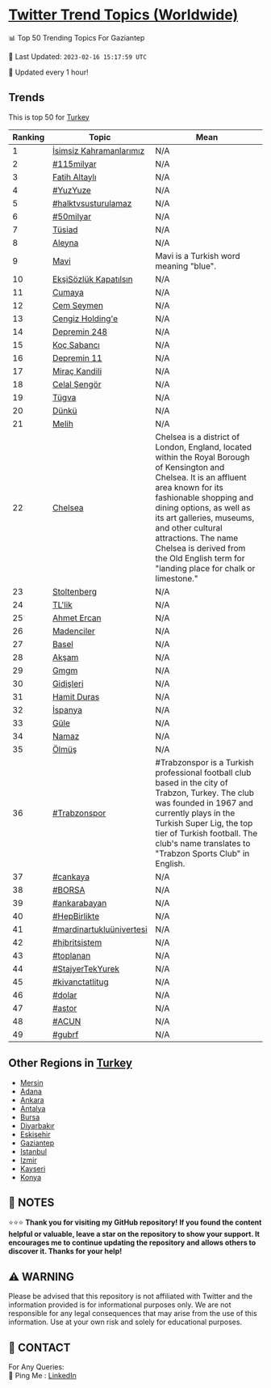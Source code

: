 [Twitter Trend Topics (Worldwide)](https://github.com/ErcinDedeoglu/Twitter-Trend-Topics)
==========


📊 Top 50 Trending Topics For Gaziantep

📆 Last Updated: `2023-02-16 15:17:59 UTC`

🔧 Updated every 1 hour!


## Trends

This is top 50 for [Turkey](</Turkey>)

| Ranking | Topic | Mean |
| ------- | ------------ | ------------ |
| 1 | [İsimsiz Kahramanlarımız](http://twitter.com/search?q=%c4%b0simsiz+Kahramanlar%c4%b1m%c4%b1z) | N/A |
| 2 | [#115milyar](http://twitter.com/search?q=%23115milyar) | N/A |
| 3 | [Fatih Altaylı](http://twitter.com/search?q=Fatih+Altayl%c4%b1) | N/A |
| 4 | [#YuzYuze](http://twitter.com/search?q=%23YuzYuze) | N/A |
| 5 | [#halktvsusturulamaz](http://twitter.com/search?q=%23halktvsusturulamaz) | N/A |
| 6 | [#50milyar](http://twitter.com/search?q=%2350milyar) | N/A |
| 7 | [Tüsiad](http://twitter.com/search?q=T%c3%bcsiad) | N/A |
| 8 | [Aleyna](http://twitter.com/search?q=Aleyna) | N/A |
| 9 | [Mavi](http://twitter.com/search?q=Mavi) | Mavi is a Turkish word meaning "blue". |
| 10 | [EkşiSözlük Kapatılsın](http://twitter.com/search?q=Ek%c5%9fiS%c3%b6zl%c3%bck+Kapat%c4%b1ls%c4%b1n) | N/A |
| 11 | [Cumaya](http://twitter.com/search?q=Cumaya) | N/A |
| 12 | [Cem Seymen](http://twitter.com/search?q=Cem+Seymen) | N/A |
| 13 | [Cengiz Holding'e](http://twitter.com/search?q=Cengiz+Holding%27e) | N/A |
| 14 | [Depremin 248](http://twitter.com/search?q=Depremin+248) | N/A |
| 15 | [Koç Sabancı](http://twitter.com/search?q=Ko%c3%a7+Sabanc%c4%b1) | N/A |
| 16 | [Depremin 11](http://twitter.com/search?q=Depremin+11) | N/A |
| 17 | [Miraç Kandili](http://twitter.com/search?q=Mira%c3%a7+Kandili) | N/A |
| 18 | [Celal Şengör](http://twitter.com/search?q=Celal+%c5%9eeng%c3%b6r) | N/A |
| 19 | [Tügva](http://twitter.com/search?q=T%c3%bcgva) | N/A |
| 20 | [Dünkü](http://twitter.com/search?q=D%c3%bcnk%c3%bc) | N/A |
| 21 | [Melih](http://twitter.com/search?q=Melih) | N/A |
| 22 | [Chelsea](http://twitter.com/search?q=Chelsea) | Chelsea is a district of London, England, located within the Royal Borough of Kensington and Chelsea. It is an affluent area known for its fashionable shopping and dining options, as well as its art galleries, museums, and other cultural attractions. The name Chelsea is derived from the Old English term for "landing place for chalk or limestone." |
| 23 | [Stoltenberg](http://twitter.com/search?q=Stoltenberg) | N/A |
| 24 | [TL'lik](http://twitter.com/search?q=TL%27lik) | N/A |
| 25 | [Ahmet Ercan](http://twitter.com/search?q=Ahmet+Ercan) | N/A |
| 26 | [Madenciler](http://twitter.com/search?q=Madenciler) | N/A |
| 27 | [Basel](http://twitter.com/search?q=Basel) | N/A |
| 28 | [Akşam](http://twitter.com/search?q=Ak%c5%9fam) | N/A |
| 29 | [Gmgm](http://twitter.com/search?q=Gmgm) | N/A |
| 30 | [Gidişleri](http://twitter.com/search?q=Gidi%c5%9fleri) | N/A |
| 31 | [Hamit Duras](http://twitter.com/search?q=Hamit+Duras) | N/A |
| 32 | [İspanya](http://twitter.com/search?q=%c4%b0spanya) | N/A |
| 33 | [Güle](http://twitter.com/search?q=G%c3%bcle) | N/A |
| 34 | [Namaz](http://twitter.com/search?q=Namaz) | N/A |
| 35 | [Ölmüş](http://twitter.com/search?q=%c3%96lm%c3%bc%c5%9f) | N/A |
| 36 | [#Trabzonspor](http://twitter.com/search?q=%23Trabzonspor) | #Trabzonspor is a Turkish professional football club based in the city of Trabzon, Turkey. The club was founded in 1967 and currently plays in the Turkish Super Lig, the top tier of Turkish football. The club's name translates to "Trabzon Sports Club" in English. |
| 37 | [#cankaya](http://twitter.com/search?q=%23cankaya) | N/A |
| 38 | [#BORSA](http://twitter.com/search?q=%23BORSA) | N/A |
| 39 | [#ankarabayan](http://twitter.com/search?q=%23ankarabayan) | N/A |
| 40 | [#HepBirlikte](http://twitter.com/search?q=%23HepBirlikte) | N/A |
| 41 | [#mardinartukluünivertesi](http://twitter.com/search?q=%23mardinartuklu%c3%bcnivertesi) | N/A |
| 42 | [#hibritsistem](http://twitter.com/search?q=%23hibritsistem) | N/A |
| 43 | [#toplanan](http://twitter.com/search?q=%23toplanan) | N/A |
| 44 | [#StajyerTekYurek](http://twitter.com/search?q=%23StajyerTekYurek) | N/A |
| 45 | [#kivanctatlitug](http://twitter.com/search?q=%23kivanctatlitug) | N/A |
| 46 | [#dolar](http://twitter.com/search?q=%23dolar) | N/A |
| 47 | [#astor](http://twitter.com/search?q=%23astor) | N/A |
| 48 | [#ACUN](http://twitter.com/search?q=%23ACUN) | N/A |
| 49 | [#gubrf](http://twitter.com/search?q=%23gubrf) | N/A |



## Other Regions in [Turkey](</Turkey>)

* [Mersin](</Turkey/Mersin.md>)
* [Adana](</Turkey/Adana.md>)
* [Ankara](</Turkey/Ankara.md>)
* [Antalya](</Turkey/Antalya.md>)
* [Bursa](</Turkey/Bursa.md>)
* [Diyarbakır](</Turkey/Diyarbakır.md>)
* [Eskişehir](</Turkey/Eskişehir.md>)
* [Gaziantep](</Turkey/Gaziantep.md>)
* [Istanbul](</Turkey/Istanbul.md>)
* [Izmir](</Turkey/Izmir.md>)
* [Kayseri](</Turkey/Kayseri.md>)
* [Konya](</Turkey/Konya.md>)



## 📝 NOTES

⭐⭐⭐ **Thank you for visiting my GitHub repository! If you found the content helpful or valuable, leave a star on the repository to show your support. It encourages me to continue updating the repository and allows others to discover it. Thanks for your help!**


## ⚠️ WARNING

Please be advised that this repository is not affiliated with Twitter and the information provided is for informational purposes only. We are not responsible for any legal consequences that may arise from the use of this information. Use at your own risk and solely for educational purposes.


## 📨 CONTACT

 For Any Queries:  
            🏓 Ping Me : [LinkedIn](https://www.linkedin.com/in/ercindedeoglu/)
